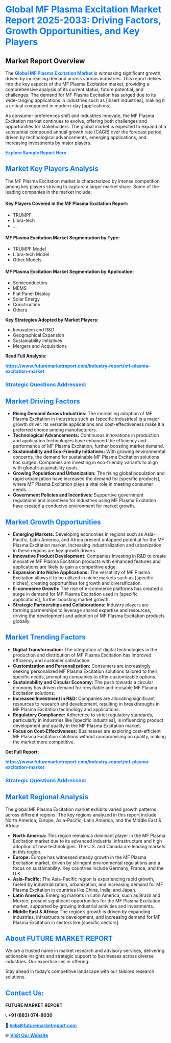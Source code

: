<h1 style="color: #007BFF;">Global MF Plasma Excitation Market Report 2025-2033: Driving Factors, Growth Opportunities, and Key Players</h1>

<section id="overview">
<h2>Market Report Overview</h2>
<p>The <a href="https://www.futuremarketreport.com/industry-report/mf-plasma-excitation-market" style="color: #007BFF; text-decoration: none;"><strong>Global MF Plasma Excitation Market</strong></a> is witnessing significant growth, driven by increasing demand across various industries. This report delves into the key aspects of the MF Plasma Excitation market, providing a comprehensive analysis of its current status, future potential, and challenges. The demand for MF Plasma Excitation has surged due to its wide-ranging applications in industries such as [insert industries], making it a critical component in modern-day [applications].</p>
<p>As consumer preferences shift and industries innovate, the MF Plasma Excitation market continues to evolve, offering both challenges and opportunities for stakeholders. The global market is expected to expand at a substantial compound annual growth rate (CAGR) over the forecast period, driven by technological advancements, emerging applications, and increasing investments by major players.</p>
</section>

<section id="overview">
<p><a href="https://www.futuremarketreport.com/request-sample/reportId=102648" style="color: #007BFF; text-decoration: none;"><strong>Explore Sample Report Here</strong></a></p>
</section>

<section id="key-players">
<h2 style="color: #007BFF;">Market Key Players Analysis</h2>
<p>The MF Plasma Excitation market is characterized by intense competition among key players striving to capture a larger market share. Some of the leading companies in the market include:</p>
<h4>Key Players Covered in the MF Plasma Excitation Report:</h4>
<ul><li>TRUMPF</li><li>Libra-tech</li><li>...</li></ul>
<h4>MF Plasma Excitation Market Segmentation by Type:</h4>
<ul><li>TRUMPF Model</li><li>Libra-tech Model</li><li>Other Models</li></ul>

<h4>MF Plasma Excitation Market Segmentation by Application:</h4>
<ul><li>Semiconductors</li><li>MEMS</li><li>Flat Panel Display</li><li>Solar Energy</li><li>Conctruction</li><li>Others</li></ul>
<p><strong>Key Strategies Adopted by Market Players:</strong></p>
<ul>
<li>Innovation and R&D</li>
<li>Geographical Expansion</li>
<li>Sustainability Initiatives</li>
<li>Mergers and Acquisitions</li>
</ul>
</section>

<section>
<p><strong>Read Full Analysis: </strong></p><a href="https://www.futuremarketreport.com/industry-report/mf-plasma-excitation-market" style="color: #007BFF; text-decoration: none;"><strong>https://www.futuremarketreport.com/industry-report/mf-plasma-excitation-market</strong></a>
<h3 style="color: #007BFF;">Strategic Questions Addressed:</h3>
</section>

<section id="driving-factors">
<h2 style="color: #007BFF;">Market Driving Factors</h2>
<ul>
<li><strong>Rising Demand Across Industries:</strong> The increasing adoption of MF Plasma Excitation in industries such as [specific industries] is a major growth driver. Its versatile applications and cost-effectiveness make it a preferred choice among manufacturers.</li>
<li><strong>Technological Advancements:</strong> Continuous innovations in production and application technologies have enhanced the efficiency and performance of MF Plasma Excitation, further boosting market demand.</li>
<li><strong>Sustainability and Eco-Friendly Initiatives:</strong> With growing environmental concerns, the demand for sustainable MF Plasma Excitation solutions has surged. Companies are investing in eco-friendly variants to align with global sustainability goals.</li>
<li><strong>Growing Population and Urbanization:</strong> The rising global population and rapid urbanization have increased the demand for [specific products], where MF Plasma Excitation plays a vital role in meeting consumer needs.</li>
<li><strong>Government Policies and Incentives:</strong> Supportive government regulations and incentives for industries using MF Plasma Excitation have created a conducive environment for market growth.</li>
</ul>
</section>

<section id="growth-opportunities">
<h2 style="color: #007BFF;">Market Growth Opportunities</h2>
<ul>
<li><strong>Emerging Markets:</strong> Developing economies in regions such as Asia-Pacific, Latin America, and Africa present untapped potential for the MF Plasma Excitation market. Increasing industrialization and urbanization in these regions are key growth drivers.</li>
<li><strong>Innovative Product Development:</strong> Companies investing in R&D to create innovative MF Plasma Excitation products with enhanced features and applications are likely to gain a competitive edge.</li>
<li><strong>Expansion into Niche Applications:</strong> The versatility of MF Plasma Excitation allows it to be utilized in niche markets such as [specific niches], creating opportunities for growth and diversification.</li>
<li><strong>E-commerce Growth:</strong> The rise of e-commerce platforms has created a surge in demand for MF Plasma Excitation used in [specific applications], further boosting market growth.</li>
<li><strong>Strategic Partnerships and Collaborations:</strong> Industry players are forming partnerships to leverage shared expertise and resources, driving the development and adoption of MF Plasma Excitation products globally.</li>
</ul>
</section>

<section id="trending-factors">
<h2 style="color: #007BFF;">Market Trending Factors</h2>
<ul>
<li><strong>Digital Transformation:</strong> The integration of digital technologies in the production and distribution of MF Plasma Excitation has improved efficiency and customer satisfaction.</li>
<li><strong>Customization and Personalization:</strong> Consumers are increasingly seeking personalized MF Plasma Excitation solutions tailored to their specific needs, prompting companies to offer customizable options.</li>
<li><strong>Sustainability and Circular Economy:</strong> The push towards a circular economy has driven demand for recyclable and reusable MF Plasma Excitation solutions.</li>
<li><strong>Increased Investment in R&D:</strong> Companies are allocating significant resources to research and development, resulting in breakthroughs in MF Plasma Excitation technology and applications.</li>
<li><strong>Regulatory Compliance:</strong> Adherence to strict regulatory standards, particularly in industries like [specific industries], is influencing product development and quality in the MF Plasma Excitation market.</li>
<li><strong>Focus on Cost-Effectiveness:</strong> Businesses are exploring cost-efficient MF Plasma Excitation solutions without compromising on quality, making the market more competitive.</li>
</ul>
</section>

<section>
<p><strong>Get Full Report: </strong></p><a href="https://www.futuremarketreport.com/industry-report/mf-plasma-excitation-market" style="color: #007BFF; text-decoration: none;"><strong>https://www.futuremarketreport.com/industry-report/mf-plasma-excitation-market</strong></a>
<h3 style="color: #007BFF;">Strategic Questions Addressed:</h3>
</section>


<section id="regional-analysis">
<h2 style="color: #007BFF;">Market Regional Analysis</h2>
<p>The global MF Plasma Excitation market exhibits varied growth patterns across different regions. The key regions analyzed in this report include North America, Europe, Asia-Pacific, Latin America, and the Middle East & Africa:</p>
<ul>
<li><strong>North America:</strong> This region remains a dominant player in the MF Plasma Excitation market due to its advanced industrial infrastructure and high adoption of new technologies. The U.S. and Canada are leading markets in this region.</li>
<li><strong>Europe:</strong> Europe has witnessed steady growth in the MF Plasma Excitation market, driven by stringent environmental regulations and a focus on sustainability. Key countries include Germany, France, and the U.K.</li>
<li><strong>Asia-Pacific:</strong> The Asia-Pacific region is experiencing rapid growth, fueled by industrialization, urbanization, and increasing demand for MF Plasma Excitation in countries like China, India, and Japan.</li>
<li><strong>Latin America:</strong> Emerging markets in Latin America, such as Brazil and Mexico, present significant opportunities for the MF Plasma Excitation market, supported by growing industrial activities and investments.</li>
<li><strong>Middle East & Africa:</strong> The region’s growth is driven by expanding industries, infrastructure development, and increasing demand for MF Plasma Excitation in sectors like [specific sectors].</li>
</ul>
</section>

<footer>
<h2 style="color: #007BFF;">About FUTURE MARKET REPORT</h2>
<p>We are a trusted name in market research and advisory services, delivering actionable insights and strategic support to businesses across diverse industries. Our expertise lies in offering:</p>

<p>Stay ahead in today’s competitive landscape with our tailored research solutions.</p>

<h2 style="color: #007BFF;">Contact Us:</h2>
<p><strong>FUTURE MARKET REPORT</strong></p>
<p>📞 <strong>+91 (883) 074-8030</strong></p>
<p>📧 <strong><a href="mailto:help@futuremarketreport.com" style="color: #007BFF;">help@futuremarketreport.com</a></strong></p>
<p>🌐 <strong><a href="https://www.futuremarketreport.com/" style="color: #007BFF;">Visit Our Website</a></strong></p>
</footer>